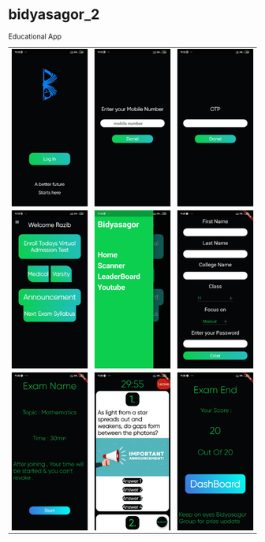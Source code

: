 # bidyasagor_2

Educational App

<table>
  <tr>
    <td><img src="Screenshot_2021-01-10-11-12-10-791_com.example.bidyasagor_2.jpg"></td>
    <td><img src="Screenshot_2021-01-10-11-12-17-078_com.example.bidyasagor_2.jpg"></td>
    <td><img src="Screenshot_2021-01-10-11-12-19-495_com.example.bidyasagor_2.jpg"></td>
  </tr>
  <tr>
    <td><img src="Screenshot_2021-01-10-11-12-22-359_com.example.bidyasagor_2.jpg"></td>
    <td><img src="Screenshot_2021-01-10-11-12-24-558_com.example.bidyasagor_2.jpg"></td>
    <td><img src="Screenshot_2021-01-10-11-21-51-346_com.edu.bidyasagor_2.jpg"></td>
  </tr>
  <tr>
    <td><img src="Screenshot_2021-01-10-11-22-17-905_com.edu.bidyasagor_2.jpg"></td>
    <td><img src="Screenshot_2021-01-10-11-22-36-404_com.edu.bidyasagor_2.jpg"></td>
    <td><img src="Screenshot_2021-01-10-11-22-57-225_com.edu.bidyasagor_2.jpg"></td>
  </tr>
  </table>
